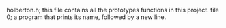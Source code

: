 holberton.h; this file contains all the prototypes functions in this project.
file 0; a program that prints its name, followed by a new line.